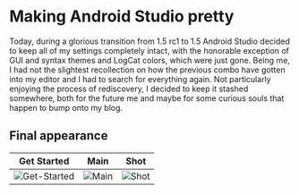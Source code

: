 # Making Android Studio pretty
Today, during a glorious transition from 1.5 rc1 to 1.5 Android Studio decided to keep all of my settings completely intact, with the honorable exception of GUI and syntax themes and LogCat colors, which were just gone. Being me, I had not the slightest recollection on how the previous combo have gotten into my editor and I had to search for everything again. Not particularly enjoying the process of rediscovery, I decided to keep it stashed somewhere, both for the future me and maybe for some curious souls that happen to bump onto my blog.


## Final appearance

| Get Started     | Main     | Shot     |
| :-------------: | :-------------: | :-------------: |
| ![Get-Started](./screen-shots/prettyAS-1.png) | ![Main](./screen-shots/prettyAS-2.png) | ![Shot](./screen-shots/prettyAS-3.png) |
